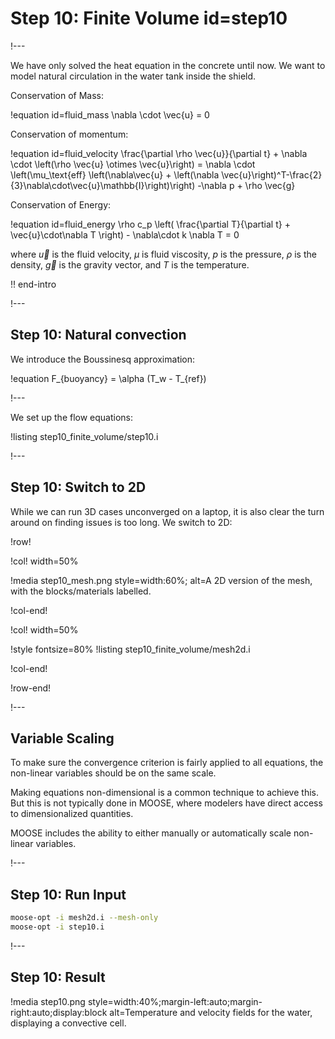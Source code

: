 # Step 10: Finite Volume id=step10

!---

We have only solved the heat equation in the concrete until now. We want to model natural circulation
in the water tank inside the shield.

Conservation of Mass:

!equation id=fluid_mass
\nabla \cdot \vec{u} = 0

Conservation of momentum:

!equation id=fluid_velocity
\frac{\partial \rho  \vec{u}}{\partial t} + \nabla \cdot \left(\rho \vec{u} \otimes \vec{u}\right)
= \nabla \cdot \left(\mu_\text{eff} \left(\nabla\vec{u} + \left(\nabla \vec{u}\right)^T-\frac{2}{3}\nabla\cdot\vec{u}\mathbb{I}\right)\right) -\nabla p + \rho \vec{g}

Conservation of Energy:

!equation id=fluid_energy
\rho c_p \left( \frac{\partial T}{\partial t} + \vec{u}\cdot\nabla T \right) - \nabla\cdot k \nabla T = 0


where $\vec{u}$ is the fluid velocity, $\mu$ is fluid viscosity, $p$ is the pressure, $\rho$ is the density, $\vec{g}$ is the gravity vector, and $T$ is the temperature.

!! end-intro

!---

## Step 10: Natural convection

We introduce the Boussinesq approximation:

!equation
F_{buoyancy} = \alpha (T_w - T_{ref})

!---

We set up the flow equations:

!listing step10_finite_volume/step10.i

!---

## Step 10: Switch to 2D

While we can run 3D cases unconverged on a laptop, it is also clear the turn around
on finding issues is too long. We switch to 2D:

!row!

!col! width=50%

!media step10_mesh.png style=width:60%;
       alt=A 2D version of the mesh, with the blocks/materials labelled.

!col-end!

!col! width=50%

!style fontsize=80%
!listing step10_finite_volume/mesh2d.i

!col-end!

!row-end!

!---

## Variable Scaling

To make sure the convergence criterion is fairly applied to all equations, the non-linear variables
should be on the same scale.

Making equations non-dimensional is a common technique to achieve this. But this is not typically
done in MOOSE, where modelers have direct access to dimensionalized quantities.

MOOSE includes the ability to either manually or automatically scale non-linear variables.

!---

## Step 10: Run Input

```bash
moose-opt -i mesh2d.i --mesh-only
moose-opt -i step10.i
```

!---

## Step 10: Result

!media step10.png
       style=width:40%;margin-left:auto;margin-right:auto;display:block
       alt=Temperature and velocity fields for the water, displaying a convective cell.
